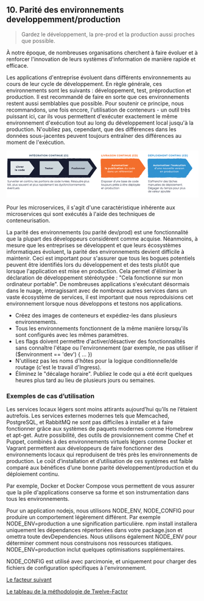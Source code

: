 ## 10. Parité des environnements developpemment/production

> Gardez le développement, la pre-prod et la production aussi proches que possible.

À notre époque, de nombreuses organisations cherchent à faire évoluer et à renforcer l'innovation de leurs systèmes d'information de manière rapide et efficace. 

Les applications d'entreprise évoluent dans différents environnements au cours de leur cycle de développement. En règle générale, ces environnements sont les suivants : développement, test, préproduction et production. Il est recommandé de faire en sorte que ces environnements restent aussi semblables que possible.
Pour soutenir ce principe, nous recommandons, une fois encore, l'utilisation de conteneurs - un outil très puissant ici, car ils vous permettent d'exécuter exactement le même environnement d'exécution tout au long du développement local jusqu'à la production. N'oubliez pas, cependant, que des différences dans les données sous-jacentes peuvent toujours entraîner des différences au moment de l'exécution.

![](../images/cicd.png)

Pour les microservices, il s'agit d'une caractéristique inhérente aux microservices qui sont exécutés à l'aide des techniques de conteneurisation.

La parité des environnements (ou parité dev/prod) est une fonctionnalité que la plupart des développeurs considèrent comme acquise. Néanmoins, à mesure que les entreprises se développent et que leurs écosystèmes informatiques évoluent, la parité des environnements devient difficile à maintenir.
Ceci est important pour s'assurer que tous les bogues potentiels peuvent être identifiés lors du développement et des tests plutôt que lorsque l'application est mise en production. Cela permet d'éliminer la déclaration de développement stéréotypée : "Cela fonctionne sur mon ordinateur portable". De nombreuses applications s'exécutant désormais dans le nuage, interagissant avec de nombreux autres services dans un vaste écosystème de services, il est important que nous reproduisions cet environnement lorsque nous développons et testons nos applications.

- Créez des images de conteneurs et expédiez-les dans plusieurs environnements.
- Tous les environnements fonctionnent de la même manière lorsqu'ils sont configurés avec les mêmes paramètres.
- Les flags doivent permettre d'activer/désactiver des fonctionnalités sans connaître l'étape ou l'environnement (par exemple, ne pas utiliser if ($environment == 'dev') { ... })
- N'utilisez pas les noms d'hôtes pour la logique conditionnelle/de routage (c'est le travail d'Ingress).
-  Éliminez le "décalage horaire". Publiez le code qui a été écrit quelques heures plus tard au lieu de plusieurs jours ou semaines.

### Exemples de cas d’utilisation

Les services locaux légers sont moins attirants aujourd’hui qu’ils ne l’étaient autrefois. Les services externes modernes tels que Memcached, PostgreSQL, et RabbitMQ ne sont pas difficiles à installer et à faire fonctionner grâce aux systèmes de paquets modernes comme Homebrew et apt-get. Autre possibilité, des outils de provisionnement comme Chef et Puppet, combinés à des environnements virtuels légers comme Docker et Vagrant permettent aux développeurs de faire fonctionner des environnements locaux qui reproduisent de très près les environnements de production. Le coût d’installation et d’utilisation de ces systèmes est faible comparé aux bénéfices d’une bonne parité développement/production et du déploiement continu.

Par exemple, Docker et Docker Compose vous permettent de vous assurer que la pile d'applications conserve sa forme et son instrumentation dans tous les environnements.


Pour un application nodejs, nous utilisons NODE_ENV, NODE_CONFIG pour produire un comportement légèrement différent. Par exemple NODE_ENV=production a une signification particulière. npm install installera uniquement les dépendances répertoriées dans votre package.json et omettra toute devDependencies. Nous utilisons également NODE_ENV pour déterminer comment nous construisons nos ressources statiques. NODE_ENV=production inclut quelques optimisations supplémentaires.

NODE_CONFIG est utilisé avec parcimonie, et uniquement pour charger des fichiers de configuration spécifiques à l'environnement.

[Le facteur suivant](./journaux.md)

[Le tableau de la méthodologie de Twelve-Factor](../README.md)